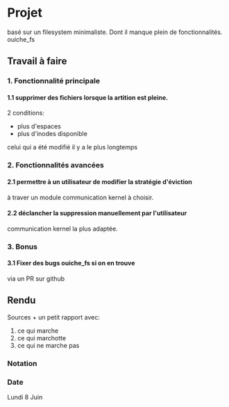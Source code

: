 # Projet

basé sur un filesystem minimaliste. Dont il manque plein de fonctionnalités.
ouiche_fs

## Travail à faire

### 1. Fonctionnalité principale

#### 1.1 supprimer des fichiers lorsque la artition est pleine.

2 conditions: 

- plus d'espaces
- plus d'inodes disponible

celui qui a été modifié il y a le plus longtemps

### 2. Fonctionnalités avancées

#### 2.1 permettre à un utilisateur de modifier la stratégie d'éviction

à traver un module communication kernel à choisir.

#### 2.2 déclancher la suppression manuellement par l'utilisateur

communication kernel la plus adaptée.

### 3. Bonus

#### 3.1 Fixer des bugs ouiche_fs si on en trouve

via un PR sur github

## Rendu

Sources + un petit rapport avec:
1. ce qui marche
2. ce qui marchotte
3. ce qui ne marche pas

### Notation

### Date

Lundi 8 Juin